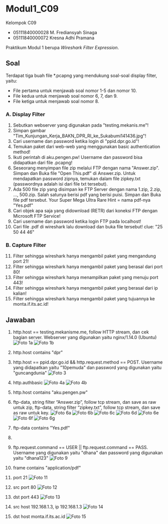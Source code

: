 # Modul1_C09
Kelompok C09
- 05111840000028  M. Frediansyah Sinaga
- 05111840000072  Kresna Adhi Pramana

Praktikum Modul 1 berupa *Wireshark Filter Expression*.


## Soal
Terdapat tiga buah file *.pcapng yang mendukung soal-soal display filter, yaitu:
- File pertama untuk menjawab soal nomor 1-5 dan nomor 10.
- File kedua untuk menjawab soal nomor 6, 7, dan 9.
- File ketiga untuk menjawab soal nomor 8.

### A. Display Filter
   1. Sebutkan webserver yang digunakan pada "testing.mekanis.me"!
   2. Simpan gambar "Tim_Kunjungan_Kerja_BAKN_DPR_RI_ke_Sukabumi141436.jpg"!
   3. Cari username dan password ketika login di "ppid.dpr.go.id"!
   4. Temukan paket dari web-web yang menggunakan basic authentication method!
   5. Ikuti perintah di aku.pengen.pw! Username dan password bisa didapatkan dari file .pcapng!
   6. Seseorang menyimpan file zip melalui FTP dengan nama "Answer.zip". Simpan dan Buka file "Open This.pdf" di Answer.zip. Untuk mendapatkan password zipnya, 
       temukan dalam file zipkey.txt (passwordnya adalah isi dari file txt tersebut).
   7. Ada 500 file zip yang disimpan ke FTP Server dengan nama 1.zip, 2.zip, ..., 500.zip. Salah satunya berisi pdf yang berisi puisi. Simpan dan Buka file pdf tersebut.
       Your Super Mega Ultra Rare Hint = nama pdf-nya "Yes.pdf"
   8. Cari objek apa saja yang didownload (RETR) dari koneksi FTP dengan Microsoft FTP Service!
   9. Cari username dan password ketika login FTP pada localhost!
   10. Cari file .pdf di wireshark lalu download dan buka file tersebut!
        clue: "25 50 44 46" 

### B. Capture Filter
   11. Filter sehingga wireshark hanya mengambil paket yang mengandung port 21!
   12. Filter sehingga wireshark hanya mengambil paket yang berasal dari port 80!
   13. Filter sehingga wireshark hanya menampilkan paket yang menuju port 443!
   14. Filter sehingga wireshark hanya mengambil paket yang berasal dari ip kalian!
   15. Filter sehingga wireshark hanya mengambil paket yang tujuannya ke monta.if.its.ac.id!


## Jawaban
   1. http.host == testing.mekanisme.me, follow HTTP stream, dan cek bagian server. Webserver yang digunakan yaitu nginx/1.14.0 (Ubuntu)
   ![Foto 1a](img/1a.PNG)
   ![Foto 1b](img/1b.png)
   
   2. http.host contains "dpr"
   
   3. http.host == ppid.dpr.go.id && http.request.method == POST. Username yang didapatkan yaitu "10pemuda" dan password yang digunakan yaitu "guncangdunia"
   ![Foto 3](img/3.png)
   
   4. http.authbasic
   ![Foto 4a](img/4a.png)
   ![Foto 4b](img/4b.png)
   
   5. http.host contains "aku.pengen.pw"
   
   6. ftp-data, string filter “Answer.zip”, follow tcp stream, dan save as raw untuk zip, ftp-data, string filter “zipkey.txt”, follow tcp stream, dan save as raw untuk key.
   ![Foto 6a](img/6a.png)
   ![Foto 6b](img/6b.png)
   ![Foto 6c](img/6c.png)
   ![Foto 6d](img/6d.png)
   ![Foto 6e](img/6e.png)
   ![Foto 6f](img/6f.png)
   ![Foto 6g](img/6g.png)
   
   7. ftp-data contains "Yes.pdf"
   
   8. 
   
   9. ftp.request.command == USER || ftp.request.command == PASS. Username yang digunakan yaitu "dhana" dan password yang digunakan yaitu "dhana123"
   ![Foto 9](img/9.png)
   
   10. frame contains "application/pdf"
   
   11. port 21
   ![Foto 11](img/11.png)
   
   12. src port 80
   ![Foto 12](img/12.png)
   
   13. dst port 443
   ![Foto 13](img/13.png)
   
   14. src host 192.168.1.3, ip 192.168.1.3
   ![Foto 14](img/14.png)
   
   15. dst host monta.if.its.ac.id
   ![Foto 15](img/15.png)
